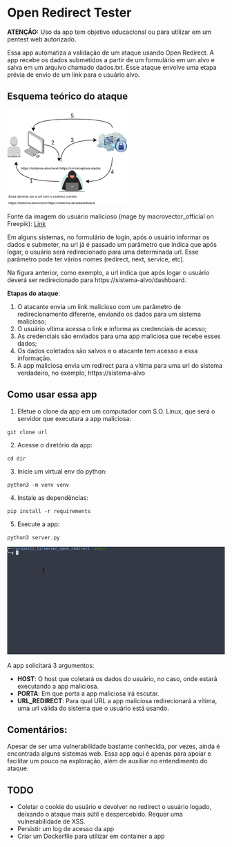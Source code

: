 # Open Redirect Tester

**ATENÇÃO:** Uso da app tem objetivo educacional ou para utilizar em um pentest web autorizado.

Essa app automatiza a validação de um ataque usando Open Redirect. A app recebe os dados submetidos a partir de um formulário em um alvo e salva em um arquivo chamado dados.txt. Esse ataque envolve uma etapa prévia de envio de um link para o usuário alvo.

## Esquema teórico do ataque

![Esquema - Open Redirect](open-redirect-vuln.png)

Fonte da imagem do usuário malicioso (mage by macrovector_official on Freepik): [Link](https://www.freepik.com/free-vector/hacker-activity-set-black-red-icons-breaking-account-malware_16334214.htm#query=computer%20hacker&position=12&from_view=keyword&track=aisI)

Em alguns sistemas, no formulário de login, após o usuário informar os dados e submeter, na url já é passado um parâmetro que indica que após logar, o usuário será redirecionado para uma determinada url. Esse parâmetro pode ter vários nomes (redirect, next, service, etc).

Na figura anterior, como exemplo, a url indica que após logar o usuário deverá ser redirecionado para https://sistema-alvo/dashboard.

**Etapas do ataque**:

1. O atacante envia um link malicioso com um parâmetro de redirecionamento diferente, enviando os dados para um sistema malicioso;
2. O usuário vítima acessa o link e informa as credenciais de acesso;
3. As credenciais são enviados para uma app maliciosa que recebe esses dados;
4. Os dados coletados são salvos e o atacante tem acesso a essa informação.
5. A app maliciosa envia um redirect para a vítima para uma url do sistema verdadeiro, no exemplo, https://sistema-alvo

## Como usar essa app

1. Efetue o clone da app em um computador com S.O. Linux, que será o servidor que executara a app maliciosa:

```shell
git clone url
```

2. Acesse o diretório da app:

```shell
cd dir
```

3. Inicie um virtual env do python:
```shell
python3 -m venv venv
```

4. Instale as dependências:
```shell
pip install -r requirements
```

5. Execute a app:
```shell
python3 server.py
```
![Executando](open_redirect_tester01.gif)

A app solicitará 3 argumentos:
- **HOST**: O host que coletará os dados do usuário, no caso, onde estará executando a app maliciosa.
- **PORTA**: Em que porta a app maliciosa irá escutar.
- **URL_REDIRECT**: Para qual URL a app maliciosa redirecionará a vítima, uma url válida do sistema que o usuário está usando.

## Comentários:

Apesar de ser uma vulnerabilidade bastante conhecida, por vezes, ainda é encontrada alguns sistemas web. Essa app aqui é apenas para apoiar e facilitar um pouco na exploração, além de auxiliar no entendimento do ataque.

## TODO

- Coletar o cookie do usuário e devolver no redirect o usuário logado, deixando o ataque mais sútil e despercebido. Requer uma vulnerabilidade de XSS.
- Persistir um log de acesso da app
- Criar um Dockerfile para utilizar em container a app
